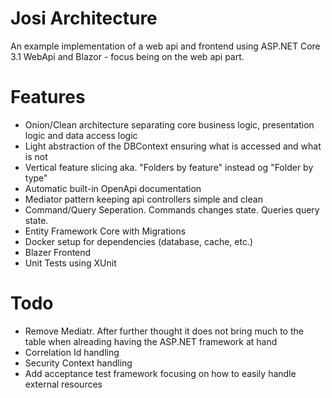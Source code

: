 # Josi Architecture

An example implementation of a web api and frontend using ASP.NET Core 3.1 WebApi and Blazor - focus being on the web api part.

# Features

- Onion/Clean architecture separating core business logic, presentation logic and data access logic
- Light abstraction of the DBContext ensuring what is accessed and what is not
- Vertical feature slicing aka. "Folders by feature" instead og "Folder by type"
- Automatic built-in OpenApi documentation
- Mediator pattern keeping api controllers simple and clean
- Command/Query Seperation. Commands changes state. Queries query state.
- Entity Framework Core with Migrations
- Docker setup for dependencies (database, cache, etc.)
- Blazer Frontend
- Unit Tests using XUnit

# Todo

- Remove Mediatr. After further thought it does not bring much to the table when alreading having the ASP.NET framework at hand
- Correlation Id handling
- Security Context handling
- Add acceptance test framework focusing on how to easily handle external resources
